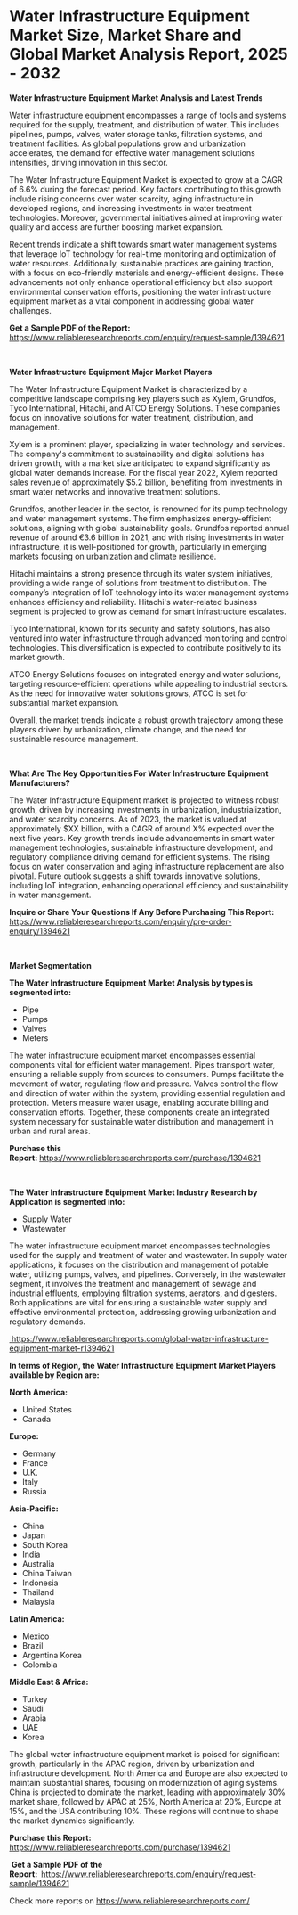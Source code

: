 <p><h1>Water Infrastructure Equipment Market Size, Market Share and Global Market Analysis Report, 2025 - 2032</h1></p><p><strong>Water Infrastructure Equipment Market Analysis and Latest Trends</strong></p>
<p><p>Water infrastructure equipment encompasses a range of tools and systems required for the supply, treatment, and distribution of water. This includes pipelines, pumps, valves, water storage tanks, filtration systems, and treatment facilities. As global populations grow and urbanization accelerates, the demand for effective water management solutions intensifies, driving innovation in this sector.</p><p>The Water Infrastructure Equipment Market is expected to grow at a CAGR of 6.6% during the forecast period. Key factors contributing to this growth include rising concerns over water scarcity, aging infrastructure in developed regions, and increasing investments in water treatment technologies. Moreover, governmental initiatives aimed at improving water quality and access are further boosting market expansion.</p><p>Recent trends indicate a shift towards smart water management systems that leverage IoT technology for real-time monitoring and optimization of water resources. Additionally, sustainable practices are gaining traction, with a focus on eco-friendly materials and energy-efficient designs. These advancements not only enhance operational efficiency but also support environmental conservation efforts, positioning the water infrastructure equipment market as a vital component in addressing global water challenges.</p></p>
<p><strong>Get a Sample PDF of the Report:&nbsp;</strong> <a href="https://www.reliableresearchreports.com/enquiry/request-sample/1394621?utm_campaign=3309&utm_medium=2&utm_source=Github&utm_content=ia&utm_term=22032025&utm_id=water-infrastructure-equipment">https://www.reliableresearchreports.com/enquiry/request-sample/1394621</a></p>
<p>&nbsp;</p>
<p><strong>Water Infrastructure Equipment Major Market Players</strong></p>
<p><p>The Water Infrastructure Equipment Market is characterized by a competitive landscape comprising key players such as Xylem, Grundfos, Tyco International, Hitachi, and ATCO Energy Solutions. These companies focus on innovative solutions for water treatment, distribution, and management.</p><p>Xylem is a prominent player, specializing in water technology and services. The company's commitment to sustainability and digital solutions has driven growth, with a market size anticipated to expand significantly as global water demands increase. For the fiscal year 2022, Xylem reported sales revenue of approximately $5.2 billion, benefiting from investments in smart water networks and innovative treatment solutions.</p><p>Grundfos, another leader in the sector, is renowned for its pump technology and water management systems. The firm emphasizes energy-efficient solutions, aligning with global sustainability goals. Grundfos reported annual revenue of around €3.6 billion in 2021, and with rising investments in water infrastructure, it is well-positioned for growth, particularly in emerging markets focusing on urbanization and climate resilience.</p><p>Hitachi maintains a strong presence through its water system initiatives, providing a wide range of solutions from treatment to distribution. The company’s integration of IoT technology into its water management systems enhances efficiency and reliability. Hitachi's water-related business segment is projected to grow as demand for smart infrastructure escalates.</p><p>Tyco International, known for its security and safety solutions, has also ventured into water infrastructure through advanced monitoring and control technologies. This diversification is expected to contribute positively to its market growth.</p><p>ATCO Energy Solutions focuses on integrated energy and water solutions, targeting resource-efficient operations while appealing to industrial sectors. As the need for innovative water solutions grows, ATCO is set for substantial market expansion. </p><p>Overall, the market trends indicate a robust growth trajectory among these players driven by urbanization, climate change, and the need for sustainable resource management.</p></p>
<p>&nbsp;</p>
<p><strong>What Are The Key Opportunities For Water Infrastructure Equipment Manufacturers?</strong></p>
<p><p>The Water Infrastructure Equipment market is projected to witness robust growth, driven by increasing investments in urbanization, industrialization, and water scarcity concerns. As of 2023, the market is valued at approximately $XX billion, with a CAGR of around X% expected over the next five years. Key growth trends include advancements in smart water management technologies, sustainable infrastructure development, and regulatory compliance driving demand for efficient systems. The rising focus on water conservation and aging infrastructure replacement are also pivotal. Future outlook suggests a shift towards innovative solutions, including IoT integration, enhancing operational efficiency and sustainability in water management.</p></p>
<p><strong>Inquire or Share Your Questions If Any Before Purchasing This Report:</strong> <a href="https://www.reliableresearchreports.com/enquiry/pre-order-enquiry/1394621?utm_campaign=3309&utm_medium=2&utm_source=Github&utm_content=ia&utm_term=22032025&utm_id=water-infrastructure-equipment">https://www.reliableresearchreports.com/enquiry/pre-order-enquiry/1394621</a></p>
<p>&nbsp;</p>
<p><strong>Market Segmentation</strong></p>
<p><strong>The Water Infrastructure Equipment Market Analysis by types is segmented into:</strong></p>
<p><ul><li>Pipe</li><li>Pumps</li><li>Valves</li><li>Meters</li></ul></p>
<p><p>The water infrastructure equipment market encompasses essential components vital for efficient water management. Pipes transport water, ensuring a reliable supply from sources to consumers. Pumps facilitate the movement of water, regulating flow and pressure. Valves control the flow and direction of water within the system, providing essential regulation and protection. Meters measure water usage, enabling accurate billing and conservation efforts. Together, these components create an integrated system necessary for sustainable water distribution and management in urban and rural areas.</p></p>
<p><strong>Purchase this Report:&nbsp;</strong><a href="https://www.reliableresearchreports.com/purchase/1394621?utm_campaign=3309&utm_medium=2&utm_source=Github&utm_content=ia&utm_term=22032025&utm_id=water-infrastructure-equipment">https://www.reliableresearchreports.com/purchase/1394621</a></p>
<p>&nbsp;</p>
<p><strong>The Water Infrastructure Equipment Market Industry Research by Application is segmented into:</strong></p>
<p><ul><li>Supply Water</li><li>Wastewater</li></ul></p>
<p><p>The water infrastructure equipment market encompasses technologies used for the supply and treatment of water and wastewater. In supply water applications, it focuses on the distribution and management of potable water, utilizing pumps, valves, and pipelines. Conversely, in the wastewater segment, it involves the treatment and management of sewage and industrial effluents, employing filtration systems, aerators, and digesters. Both applications are vital for ensuring a sustainable water supply and effective environmental protection, addressing growing urbanization and regulatory demands.</p></p>
<p><a href="https://www.reliableresearchreports.com/global-water-infrastructure-equipment-market-r1394621?utm_campaign=3309&utm_medium=2&utm_source=Github&utm_content=ia&utm_term=22032025&utm_id=water-infrastructure-equipment">&nbsp;https://www.reliableresearchreports.com/global-water-infrastructure-equipment-market-r1394621</a></p>
<p><strong>In terms of Region, the Water Infrastructure Equipment Market Players available by Region are:</strong></p>
<p>
    <p> <strong> North America: </strong>
        <ul>
            <li>United States</li>
            <li>Canada</li>
        </ul>
        </p> 
    <p> <strong> Europe: </strong>
        <ul>
            <li>Germany</li>
            <li>France</li>
            <li>U.K.</li>
            <li>Italy</li>
            <li>Russia</li>
        </ul>
        </p> 
    <p> <strong> Asia-Pacific: </strong>
        <ul>
            <li>China</li>
            <li>Japan</li>
            <li>South Korea</li>
            <li>India</li>
            <li>Australia</li>
            <li>China Taiwan</li>
            <li>Indonesia</li>
            <li>Thailand</li>
            <li>Malaysia</li>
        </ul>
        </p> 
    <p> <strong> Latin America: </strong>
        <ul>
            <li>Mexico</li>
            <li>Brazil</li>
            <li>Argentina Korea</li>
            <li>Colombia</li>
        </ul>
        </p> 
    <p> <strong> Middle East & Africa: </strong>
        <ul>
            <li>Turkey</li>
            <li>Saudi</li>
            <li>Arabia</li>
            <li>UAE</li>
            <li>Korea</li>
        </ul>
    </p>
    </p>
<p><p>The global water infrastructure equipment market is poised for significant growth, particularly in the APAC region, driven by urbanization and infrastructure development. North America and Europe are also expected to maintain substantial shares, focusing on modernization of aging systems. China is projected to dominate the market, leading with approximately 30% market share, followed by APAC at 25%, North America at 20%, Europe at 15%, and the USA contributing 10%. These regions will continue to shape the market dynamics significantly.</p></p>
<p><strong>Purchase this Report: </strong><a href="https://www.reliableresearchreports.com/purchase/1394621?utm_campaign=3309&utm_medium=2&utm_source=Github&utm_content=ia&utm_term=22032025&utm_id=water-infrastructure-equipment">https://www.reliableresearchreports.com/purchase/1394621</a></p>
<p>&nbsp;<strong>Get a Sample PDF of the Report:&nbsp;&nbsp;</strong><a href="https://www.reliableresearchreports.com/enquiry/request-sample/1394621?utm_campaign=3309&utm_medium=2&utm_source=Github&utm_content=ia&utm_term=22032025&utm_id=water-infrastructure-equipment">https://www.reliableresearchreports.com/enquiry/request-sample/1394621</a></p>
<p><strong></strong></p>
<p>Check more reports on <a href="https://www.reliableresearchreports.com/?utm_campaign=3309&utm_medium=2&utm_source=Github&utm_content=ia&utm_term=22032025&utm_id=water-infrastructure-equipment">https://www.reliableresearchreports.com/</a></p>